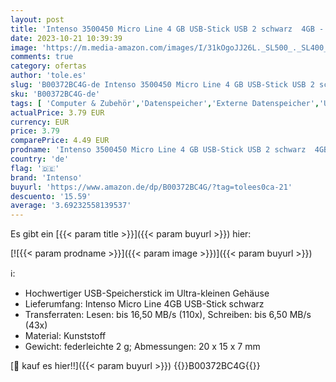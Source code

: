 ```yaml
---
layout: post
title: 'Intenso 3500450 Micro Line 4 GB USB-Stick USB 2 schwarz  4GB - USB 2.0'
date: 2023-10-21 10:39:39
image: 'https://m.media-amazon.com/images/I/31kOgoJJ26L._SL500_._SL400_.jpg'
comments: true
category: ofertas
author: 'tole.es'
slug: 'B00372BC4G-de Intenso 3500450 Micro Line 4 GB USB-Stick USB 2 schwarz...'
sku: 'B00372BC4G-de'
tags: [ 'Computer & Zubehör','Datenspeicher','Externe Datenspeicher','USB-Sticks','intenso','🇩🇪', ]
actualPrice: 3.79 EUR
currency: EUR
price: 3.79
comparePrice: 4.49 EUR
prodname: 'Intenso 3500450 Micro Line 4 GB USB-Stick USB 2 schwarz  4GB - USB 2.0'
country: 'de'
flag: '🇩🇪'
brand: 'Intenso'
buyurl: 'https://www.amazon.de/dp/B00372BC4G/?tag=tolees0ca-21'
descuento: '15.59'
average: '3.69232558139537'
---
```


Es gibt ein [{{< param title >}}]({{< param buyurl >}}) hier:

[![{{< param prodname >}}]({{< param image >}})]({{< param buyurl >}})

ℹ️:

- Hochwertiger USB-Speicherstick im Ultra-kleinen Gehäuse
- Lieferumfang: Intenso Micro Line 4GB USB-Stick schwarz
- Transferraten: Lesen: bis 16,50 MB/s (110x), Schreiben: bis 6,50 MB/s (43x)
- Material: Kunststoff
- Gewicht: federleichte 2 g; Abmessungen: 20 x 15 x 7 mm

[🛒 kauf es hier!!]({{< param buyurl >}})
{{<world>}}B00372BC4G{{</world>}}
